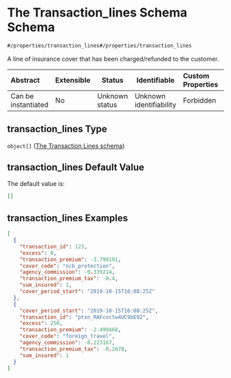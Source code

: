 # The Transaction_lines Schema Schema

```txt
#/properties/transaction_lines#/properties/transaction_lines
```

A line of insurance cover that has been charged/refunded to the customer.


| Abstract            | Extensible | Status         | Identifiable            | Custom Properties | Additional Properties | Access Restrictions | Defined In                                                                                       |
| :------------------ | ---------- | -------------- | ----------------------- | :---------------- | --------------------- | ------------------- | ------------------------------------------------------------------------------------------------ |
| Can be instantiated | No         | Unknown status | Unknown identifiability | Forbidden         | Allowed               | none                | [policy_transaction.schema.json\*](../out/policy_transaction.schema.json "open original schema") |

## transaction_lines Type

`object[]` ([The Transaction Lines schema](policy_transaction-properties-the-transaction_lines-schema-the-transaction-lines-schema.md))

## transaction_lines Default Value

The default value is:

```json
[]
```

## transaction_lines Examples

```json
[
  {
    "transaction_id": 123,
    "excess": 0,
    "transaction_premium": -3.799191,
    "cover_code": "ncb_protection",
    "agency_commission": -0.339214,
    "transaction_premium_tax": -0.4,
    "sum_insured": 1,
    "cover_period_start": "2019-10-15T16:08:25Z"
  },
  {
    "cover_period_start": "2019-10-15T16:08:25Z",
    "transaction_id": "ptxn_RAFcoctw4UC9bE92",
    "excess": 250,
    "transaction_premium": -2.499468,
    "cover_code": "foreign_travel",
    "agency_commission": -0.223167,
    "transaction_premium_tax": -0.2678,
    "sum_insured": 1
  }
]
```
